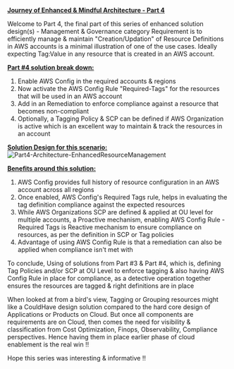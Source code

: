 **<ins>Journey of Enhanced & Mindful Architecture - Part 4</ins>**

Welcome to Part 4, the final part of this series of enhanced solution design(s) - Management & Governance category
Requirement is to efficiently manage & maintain "Creation/Updation" of Resource Definitions in AWS accounts is a minimal illustration of one of the use cases. Ideally expecting Tag:Value in any resource that is created in an AWS account.

**<ins>Part #4 solution break down:</ins>**

1) Enable AWS Config in the required accounts & regions
2) Now activate the AWS Config Rule "Required-Tags" for the resources that will be used in an AWS account
3) Add in an Remediation to enforce compliance against a resource that becomes non-compliant
4) Optionally, a Tagging Policy & SCP can be defined if AWS Organization is active which is an excellent way to maintain & track the resources in an account

**<ins>Solution Design for this scenario:</ins>**
![Part4-Architecture-EnhancedResourceManagement](https://github.com/user-attachments/assets/33881a94-5f5a-4e5d-9d22-21dd8ec24cc1)

**<ins>Benefits around this solution:</ins>**

1) AWS Config provides full history of resource configuration in an AWS account across all regions
2) Once enabled, AWS Config's Required Tags rule, helps in evaluating the tag definition compliance against the expected resources
3) While AWS Organizations SCP are defined & applied at OU level for multiple accounts, a Proactive mechanism, enabling AWS Config Rule - Required Tags is Reactive mechanism to ensure compliance on resources, as per the definition in SCP or Tag policies
4) Advantage of using AWS Config Rule is that a remediation can also be applied when compliance isn't met with

To conclude, Using of solutions from Part #3 & Part #4, which is, defining Tag Policies and/or SCP at OU Level to enforce tagging & also having AWS Config Rule in place for compliance, as a detective operation together ensures the resources are tagged & right definitions are in place

When looked at from a bird's view, Tagging or Grouping resources might like a CouldHave design solution compared to the hard core design of Applications or Products on Cloud. But once all components are requirements are on Cloud, then comes the need for visibility & classification from Cost Optimization, Finops, Observability, Compliance perspectives. Hence having them in place earlier phase of cloud enablement is the real win !!

Hope this series was interesting & informative !!

